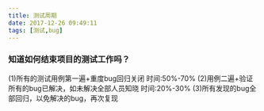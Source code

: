 ```yaml
---
title: 测试周期
date: 2017-12-26 09:49:11
tags: [测试,bug]
---
```

### 知道如何结束项目的测试工作吗？
(1)所有的测试用例第一遍+重度bug回归关闭  时间:50%-70%
(2)用例二遍+验证所有的bug已解决，如未解决全部人员知晓  时间:20%-30% 
(3)所有发现的bug全部回归，以免解决的bug，再次复现
 <!-- more-->